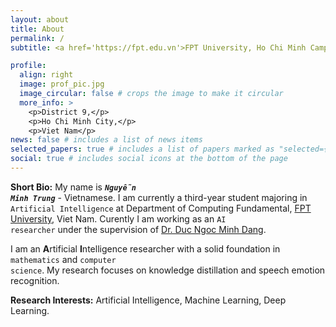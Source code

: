 ```yaml
---
layout: about
title: About
permalink: /
subtitle: <a href='https://fpt.edu.vn'>FPT University, Ho Chi Minh Campus.</a>

profile:
  align: right
  image: prof_pic.jpg
  image_circular: false # crops the image to make it circular
  more_info: >
    <p>District 9,</p>
    <p>Ho Chi Minh City,</p>
    <p>Viet Nam</p>
news: false # includes a list of news items
selected_papers: true # includes a list of papers marked as "selected={true}"
social: true # includes social icons at the bottom of the page
---
```


**Short Bio:** My name is **<code><b><i>Nguyễn Minh Trung</i></b></code>** - Vietnamese. I am currently a third-year student majoring in <code>Artificial Intelligence</code> at Department of Computing Fundamental, <a href="https://fpt.edu.vn">FPT University</a>, Viet Nam. Curently I am working as an <code>AI researcher</code> under the supervision of <a href="https://dnmduc.github.io/">Dr. Duc Ngoc Minh Dang</a>. 

I am an <b>A</b>rtificial <b>I</b>ntelligence researcher with a solid foundation in <code>mathematics</code> and <code>computer science</code>. My research focuses on knowledge distillation and speech emotion recognition.

**Research Interests:** Artificial Intelligence, Machine Learning, Deep Learning.